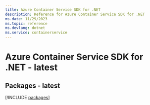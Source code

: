 ```yaml
---
title: Azure Container Service SDK for .NET
description: Reference for Azure Container Service SDK for .NET
ms.date: 11/29/2023
ms.topic: reference
ms.devlang: dotnet
ms.service: containerservice
---
```

# Azure Container Service SDK for .NET - latest
## Packages - latest
[!INCLUDE [packages](container-service-index.md)]